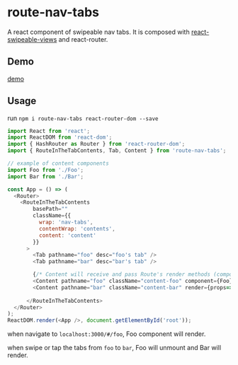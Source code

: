 # route-nav-tabs

A react component of swipeable nav tabs. 
It is composed with [react-swipeable-views](https://github.com/oliviertassinari/react-swipeable-views) and react-router.

## Demo

[demo](http://nonjene.github.io/demo/route-nav-tabs/)

## Usage

run `npm i route-nav-tabs react-router-dom --save`

```js
import React from 'react';
import ReactDOM from 'react-dom';
import { HashRouter as Router } from 'react-router-dom';
import { RouteInTheTabContents, Tab, Content } from 'route-nav-tabs';

// example of content components
import Foo from './Foo';
import Bar from './Bar';

const App = () => (
  <Router>
    <RouteInTheTabContents
        basePath=""
        className={{
          wrap: 'nav-tabs', 
          contentWrap: 'contents',
          content: 'content'
        }}
      >
        <Tab pathname="foo" desc="foo's tab" />
        <Tab pathname="bar" desc="bar's tab" />

        {/* Content will receive and pass Route's render methods (component/render/children). */}
        <Content pathname="foo" className="content-foo" component={Foo} />
        <Content pathname="bar" className="content-bar" render={props=><Bar {...props}/>} />
        
      </RouteInTheTabContents>
  </Router>
);
ReactDOM.render(<App />, document.getElementById('root'));
```
when navigate to `localhost:3000/#/foo`, Foo component will render.

when swipe or tap the tabs from `foo` to `bar`, Foo will unmount and Bar will render.

